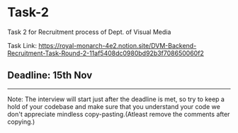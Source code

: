 # Task-2
Task 2 for Recruitment process of Dept. of Visual Media

 Task Link: https://royal-monarch-4e2.notion.site/DVM-Backend-Recruitment-Task-Round-2-11af5408dc0980bd92b3f708650060f2
 
 ## Deadline: 15th Nov
 ---
 Note: The interview will start just after the deadline is met, so try to keep a hold of your codebase and make sure that you understand your code we don't appreciate mindless copy-pasting.(Atleast remove the comments after copying.)
